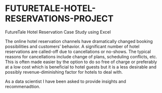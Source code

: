 # FUTURETALE-HOTEL-RESERVATIONS-PROJECT
FutureTale  Hotel Reservation Case Study using Excel

The online hotel reservation channels have dramatically changed booking possibilities and customers’ behavior. A significant number of hotel reservations are called-off due to cancellations or no-shows. The typical reasons for cancellations include change of plans, scheduling conflicts, etc. This is often made easier by the option to do so free of charge or preferably at a low cost which is beneficial to hotel guests but it is a less desirable and possibly revenue-diminishing factor for hotels to deal with.

As a data scientist I have been asked to provide insights and recommenadtion.
